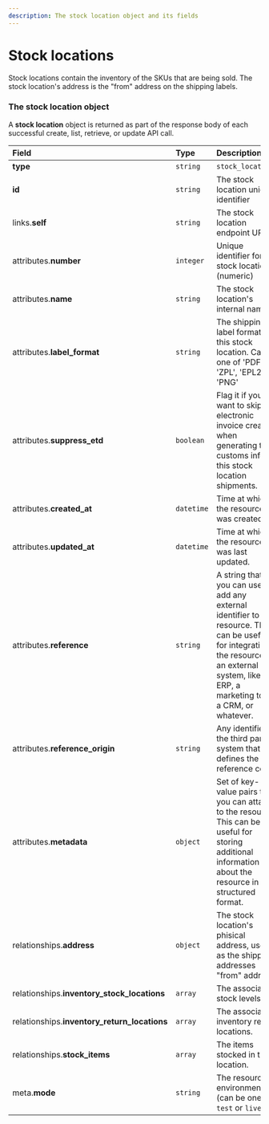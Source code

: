 ```yaml
---
description: The stock location object and its fields
---
```


# Stock locations

Stock locations contain the inventory of the SKUs that are being sold.
The stock location's address is the "from" address on the shipping labels.


### The stock location object

A **stock location** object is returned as part of the response body of each successful create, list, retrieve, or update API call.

| Field | Type | Description |
| :--- | :--- | :--- |
| **type** | `string` | `stock_locations` |
| **id** | `string` | The stock location unique identifier |
| links.**self** | `string` | The stock location endpoint URL |
| attributes.**number** | `integer` | Unique identifier for the stock location (numeric) |
| attributes.**name** | `string` | The stock location's internal name. |
| attributes.**label_format** | `string` | The shipping label format for this stock location. Can be one of 'PDF', 'ZPL', 'EPL2', or 'PNG' |
| attributes.**suppress_etd** | `boolean` | Flag it if you want to skip the electronic invoice creation when generating the customs info for this stock location shipments. |
| attributes.**created_at** | `datetime` | Time at which the resource was created. |
| attributes.**updated_at** | `datetime` | Time at which the resource was last updated. |
| attributes.**reference** | `string` | A string that you can use to add any external identifier to the resource. This can be useful for integrating the resource to an external system, like an ERP, a marketing tool, a CRM, or whatever. |
| attributes.**reference_origin** | `string` | Any identifier of the third party system that defines the reference code |
| attributes.**metadata** | `object` | Set of key-value pairs that you can attach to the resource. This can be useful for storing additional information about the resource in a structured format. |
| relationships.**address** | `object` | The stock location's phisical address, used as the shipping addresses "from" address. |
| relationships.**inventory_stock_locations** | `array` | The associated stock levels. |
| relationships.**inventory_return_locations** | `array` | The associated inventory return locations. |
| relationships.**stock_items** | `array` | The items stocked in this location. |
| meta.**mode** | `string` | The resource environment \(can be one of `test` or `live`\) |


